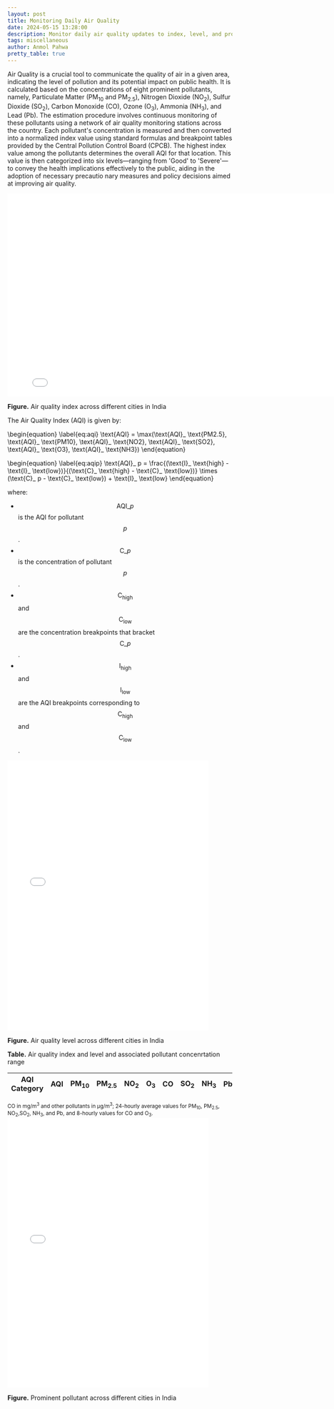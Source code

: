 ```yaml
---
layout: post
title: Monitoring Daily Air Quality
date: 2024-05-15 13:28:00
description: Monitor daily air quality updates to index, level, and prominent pollutant across different cities in India.
tags: miscellaneous
author: Anmol Pahwa
pretty_table: true
---
```


Air Quality is a crucial tool to communicate the quality of air in a given area, indicating the level of pollution and its potential impact on public health. It is calculated based on the concentrations of eight prominent pollutants, namely, Particulate Matter (PM<sub>10</sub> and PM<sub>2.5</sub>), Nitrogen Dioxide (NO<sub>2</sub>), Sulfur Dioxide (SO<sub>2</sub>), Carbon Monoxide (CO), Ozone (O<sub>3</sub>), Ammonia (NH<sub>3</sub>), and Lead (Pb). The estimation procedure involves continuous monitoring of these pollutants using a network of air quality monitoring stations across the country. Each pollutant's concentration is measured and then converted into a normalized index value using standard formulas and breakpoint tables provided by the Central Pollution Control Board (CPCB). The highest index value among the pollutants determines the overall AQI for that location. This value is then categorized into six levels—ranging from 'Good' to 'Severe'—to convey the health implications effectively to the public, aiding in the adoption of necessary precautio nary measures and policy decisions aimed at improving air quality.

<div class="l-page">
  <iframe
    src="{{ '/assets/plotly/index.html' | relative_url }}"
    frameborder="0"
    scrolling="auto"
    height="455"
    width="800"
  ></iframe>
</div>

**Figure.** Air quality index across different cities in India

The Air Quality Index (AQI) is given by:

\begin{equation}
\label{eq:aqi}
\text{AQI} = \max(\text{AQI}_ \text{PM2.5}, \text{AQI}_ \text{PM10}, \text{AQI}_ \text{NO2}, \text{AQI}_ \text{SO2}, \text{AQI}_ \text{O3}, \text{AQI}_ \text{NH3})
\end{equation}

\begin{equation}
\label{eq:aqip}
\text{AQI}_ p = \frac{(\text{I}_ \text{high} - \text{I}_ \text{low})}{(\text{C}_ \text{high} - \text{C}_ \text{low})} \times (\text{C}_ p - \text{C}_ \text{low}) + \text{I}_ \text{low}
\end{equation}

where:

- $$ \text{AQI}\_ p $$ is the AQI for pollutant $$ p $$.
- $$ \text{C}\_ p $$ is the concentration of pollutant $$ p $$.
- $$ \text{C}_ \text{high} $$ and $$ \text{C}_ \text{low} $$ are the concentration breakpoints that bracket $$ \text{C}\_p $$.
- $$ \text{I}_ \text{high} $$ and $$ \text{I}_ \text{low} $$ are the AQI breakpoints corresponding to $$ \text{C}_ \text{high} $$ and $$ \text{C}_ \text{low} $$.

<div class="l-page">
  <iframe
    src="{{ '/assets/plotly/level.html' | relative_url }}"
    frameborder="0"
    scrolling="no"
    height="605"
    width="450"
  ></iframe>
</div>

**Figure.** Air quality level across different cities in India

**Table.** Air quality index and level and associated pollutant concenrtation range

<table
  id="table"
  data-toggle="table"
  data-url="{{ '/assets/json/airquality.json' | relative_url }}"
>
  <thead>
    <tr>
      <th data-field="AQI Category">AQI Category</th>
      <th data-field="AQI">AQI</th>
      <th data-field="PM10">PM<sub>10</sub></th>
      <th data-field="PM2.5">PM<sub>2.5</sub></th>
      <th data-field="NO2">NO<sub>2</sub></th>
      <th data-field="O3">O<sub>3</sub></th>
      <th data-field="CO">CO</th>
      <th data-field="SO2">SO<sub>2</sub></th>
      <th data-field="NH3">NH<sub>3</sub></th>
      <th data-field="Pb">Pb</th>
    </tr>
  </thead>
</table>
<sup>CO in mg/m<sup>3</sup> and other pollutants in μg/m<sup>3</sup>; 24-hourly average values for PM<sub>10</sub>, PM<sub>2.5</sub>, NO<sub>2</sub>,SO<sub>2</sub>, NH<sub>3</sub>, and Pb, and 8-hourly values for CO and O<sub>3</sub>.</sup>

<div class="l-page">
  <iframe
    src="{{ '/assets/plotly/pollutant.html' | relative_url }}"
    frameborder="0"
    scrolling="no"
    height="605"
    width="450"
  ></iframe>
</div>

**Figure.** Prominent pollutant across different cities in India

